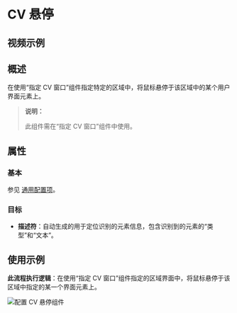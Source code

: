 # CV 悬停

## 视频示例

## 概述

在使用“指定 CV 窗口”组件指定特定的区域中，将鼠标悬停于该区域中的某个用户界面元素上。

> **说明：**
>
> 此组件需在“指定 CV 窗口”组件中使用。

## 属性

### 基本

参见 [通用配置项](./../Appendix/CommonConfigurationItems.md)。

### 目标

- **描述符**：自动生成的用于定位识别的元素信息，包含识别到的元素的“类型”和“文本”。

## 使用示例

**此流程执行逻辑**：在使用“指定 CV 窗口”组件指定的区域界面中，将鼠标悬停于该区域中指定的某一个界面元素上。

![配置 CV 悬停组件](https://docimages.blob.core.chinacloudapi.cn/images/Activities/cvhover20211109.png)
